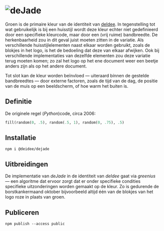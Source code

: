 # ![deJade](https://deidee.com/logo.png?str=deJade)

Groen is de primaire kleur van de identiteit van [deIdee](https://deidee.nl/).
In tegenstelling tot wat gebruikelijk is bij een huisstijl wordt deze kleur echter niet gedefinieerd door een specifieke kleurcode, maar door een (vrij ruime) bandbreedte.
De herkenbaarheid zou in dit geval juist moeten zitten in de variatie.
Als verschillende huisstijlelementen naast elkaar worden gebruikt, zoals de blokjes in het logo, is het de bedoeling dat deze van elkaar afwijken.
Ook bij verschillende implementaties van dezelfde elementen zou deze variatie terug moeten komen; zo zal het logo op het ene document weer een beetje anders zijn als op het andere document.

Tot slot kan de kleur worden beïnvloed — uiteraard bínnen de gestelde bandbreedtes — door externe factoren, zoals de tijd van de dag, de positie van de muis op een beeldscherm, of hoe warm het buiten is.

## Definitie

De originele regel (_Python_)code, circa 2006:

```Python
fill(random(0, .5), random(.5, 1), random(0, .75), .5)
```

## Installatie

```Shell
npm i @deidee/dejade
```

## Uitbreidingen

De implementatie van _deJade_ in de identiteit van _deIdee_ gaat via _greenius_ — een algoritme dat ervoor zorgt dat er onder specifieke condities specifieke uitzonderingen worden gemaakt op de kleur.
Zo is gedurende de borstkankermaand oktober bijvoorbeeld altijd één van de blokjes van het logo roze in plaats van groen.

## Publiceren

```Shell
npm publish --access public
```
